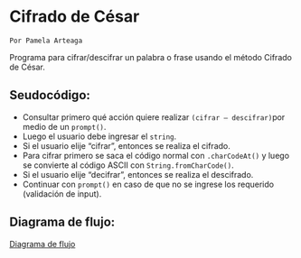 
# Cifrado de César

`Por Pamela Arteaga`

Programa para cifrar/descifrar un palabra o frase usando el método Cifrado de César.

## Seudocódigo:

- Consultar primero qué acción quiere realizar `(cifrar – descifrar)`por medio de un `prompt()`.
- Luego el usuario debe ingresar el `string`.
- Si el usuario elije “cifrar”, entonces se realiza el cifrado.
- Para cifrar primero se saca el código normal con `.charCodeAt()` y luego se convierte al código ASCII con `String.fromCharCode()`.
- Si el usuario elije “decifrar”, entonces se realiza el descifrado.
- Continuar con `prompt()` en caso de que no se ingrese los requerido (validación de input).


## Diagrama de flujo:

[Diagrama de flujo](diagrama1.png)




